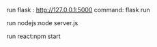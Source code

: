 run flask : http://127.0.0.1:5000  command: flask run

run nodejs:node server.js 

run react:npm start

